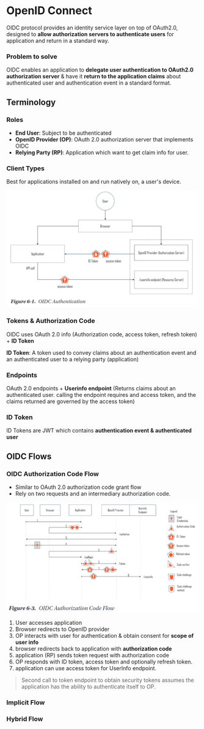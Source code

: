 # OpenID Connect

OIDC protocol provides an identity service layer on top of OAuth2.0, designed to **allow authorization servers to authenticate users** for application and return in a standard way.

### Problem to solve

OIDC enables an application to **delegate user authentication to OAuth2.0 authorization server** & have it **return to the application claims** about authenticated user and authentication event in a standard format.

## Terminology

### Roles

- **End User**: Subject to be authenticated
- **OpenID Provider (OP)**: OAuth 2.0 authorization server that implements OIDC
- **Relying Party (RP)**: Application which want to get claim info for user.

### Client Types

Best for applications installed on and run natively on, a user's device.

![OIDC Authentication](./images/oidc-authentication.PNG)
### Tokens & Authorization Code

OIDC uses OAuth 2.0 info (Authorization code, access token, refresh token) + **ID Token**

**ID Token**: A token used to convey claims about an authentication event and an authenticated user to a relying party (application)

### Endpoints

OAuth 2.0 endpoints + **Userinfo endpoint** (Returns claims about an authenticated user. calling the endpoint requires and access token, and the claims returned are governed by the access token)

### ID Token

ID Tokens are JWT which contains **authentication event & authenticated user**

## OIDC Flows

### OIDC Authorization Code Flow

- Similar to OAuth 2.0 authorization code grant flow
- Rely on two requests and an intermediary authorization code.

![OIDC authorization code flow](./images/oidc-authorization-code-flow.PNG)

1. User accesses application
2. Browser redirects to OpenID provider
3. OP interacts with user for authentication & obtain consent for **scope of user info**
4. browser redirects back to application with **authorization code**
5. application (RP) sends token request with authorization code
6. OP responds with ID token, access token and optionally refresh token.
7. application can use access token for UserInfo endpoint.

>Second call to token endpoint to obtain security tokens assumes the application has the ability to authenticate itself to OP.

### Implicit Flow

### Hybrid Flow